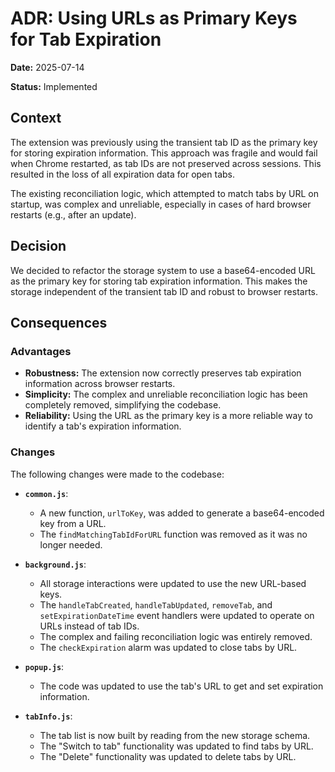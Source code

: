 # ADR: Using URLs as Primary Keys for Tab Expiration

**Date:** 2025-07-14

**Status:** Implemented

## Context

The extension was previously using the transient tab ID as the primary key for storing expiration information. This approach was fragile and would fail when Chrome restarted, as tab IDs are not preserved across sessions. This resulted in the loss of all expiration data for open tabs.

The existing reconciliation logic, which attempted to match tabs by URL on startup, was complex and unreliable, especially in cases of hard browser restarts (e.g., after an update).

## Decision

We decided to refactor the storage system to use a base64-encoded URL as the primary key for storing tab expiration information. This makes the storage independent of the transient tab ID and robust to browser restarts.

## Consequences

### Advantages

*   **Robustness:** The extension now correctly preserves tab expiration information across browser restarts.
*   **Simplicity:** The complex and unreliable reconciliation logic has been completely removed, simplifying the codebase.
*   **Reliability:** Using the URL as the primary key is a more reliable way to identify a tab's expiration information.

### Changes

The following changes were made to the codebase:

*   **`common.js`**:
    *   A new function, `urlToKey`, was added to generate a base64-encoded key from a URL.
    *   The `findMatchingTabIdForURL` function was removed as it was no longer needed.

*   **`background.js`**:
    *   All storage interactions were updated to use the new URL-based keys.
    *   The `handleTabCreated`, `handleTabUpdated`, `removeTab`, and `setExpirationDateTime` event handlers were updated to operate on URLs instead of tab IDs.
    *   The complex and failing reconciliation logic was entirely removed.
    *   The `checkExpiration` alarm was updated to close tabs by URL.

*   **`popup.js`**:
    *   The code was updated to use the tab's URL to get and set expiration information.

*   **`tabInfo.js`**:
    *   The tab list is now built by reading from the new storage schema.
    *   The "Switch to tab" functionality was updated to find tabs by URL.
    *   The "Delete" functionality was updated to delete tabs by URL.
